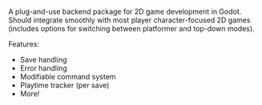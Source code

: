 A plug-and-use backend package for 2D game development in Godot. Should integrate smoothly with most player character-focused 2D games (includes options for switching between platformer and top-down modes).

Features:
- Save handling
- Error handling
- Modifiable command system
- Playtime tracker (per save)
- More!
